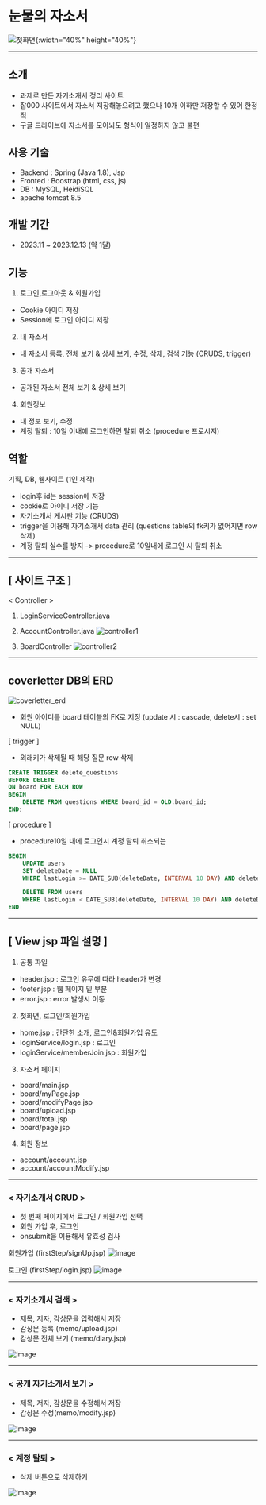 # 눈물의 자소서
![첫화면](https://github.com/EunSung98/coverlettershelf/assets/77737044/2b582025-3090-4f8a-aca8-e2abf1539fa1){:width="40%" height="40%"}

---
## 소개
- 과제로 만든 자기소개서 정리 사이트
- 잡000 사이트에서 자소서 저장해놓으려고 했으나 10개 이하만 저장할 수 있어 한정적
- 구글 드라이브에 자소서를 모아놔도 형식이 일정하지 않고 불편

## 사용 기술
- Backend : Spring (Java 1.8), Jsp
- Fronted : Boostrap (html, css, js)
- DB : MySQL, HeidiSQL
- apache tomcat 8.5

## 개발 기간 
- 2023.11 ~ 2023.12.13 (약 1달)

## 기능
1) 로그인,로그아웃 & 회원가입
- Cookie 아이디 저장
- Session에 로그인 아이디 저장
2) 내 자소서
- 내 자소서 등록, 전체 보기 & 상세 보기, 수정, 삭제, 검색 기능 (CRUDS, trigger) 
3) 공개 자소서
- 공개된 자소서 전체 보기 & 상세 보기
4) 회원정보
- 내 정보 보기, 수정
- 계정 탈퇴 : 10일 이내에 로그인하면 탈퇴 취소 (procedure 프로시저)

## 역할
기획, DB, 웹사이트 (1인 제작)
- login후 id는 session에 저장
- cookie로 아이디 저장 기능
- 자기소개서 게시판 기능 (CRUDS)
- trigger을 이용해 자기소개서 data 관리 (questions table의 fk키가 없어지면 row 삭제)
- 계정 탈퇴 실수를 방지 -> procedure로 10일내에 로그인 시 탈퇴 취소 
---
## [ 사이트 구조 ]
< Controller >
1. LoginServiceController.java
2. AccountController.java
![controller1](https://github.com/EunSung98/coverlettershelf/assets/77737044/dfc61556-3091-4368-a98e-b2e75e3b4317)

3. BoardController
![controller2](https://github.com/EunSung98/coverlettershelf/assets/77737044/60441e87-06bd-417f-8fe1-07376b205c7e)
---
## coverletter DB의 ERD
![coverletter_erd](https://github.com/EunSung98/coverlettershelf/assets/77737044/7d724936-f1ac-4833-b423-ae5ce2e178a3)

- 회원 아이디를 board 테이블의 FK로 지정 (update 시 : cascade, delete시 : set NULL)

[ trigger ]
- 외래키가 삭제될 때 해당 질문 row 삭제
```sql
CREATE TRIGGER delete_questions
BEFORE DELETE
ON board FOR EACH ROW
BEGIN
    DELETE FROM questions WHERE board_id = OLD.board_id;
END;
```

[ procedure ]
- procedure10일 내에 로그인시 계정 탈퇴 취소되는
```sql
BEGIN
    UPDATE users
    SET deleteDate = NULL
    WHERE lastLogin >= DATE_SUB(deleteDate, INTERVAL 10 DAY) AND deleteDate IS NOT NULL;

    DELETE FROM users
    WHERE lastLogin < DATE_SUB(deleteDate, INTERVAL 10 DAY) AND deleteDate IS NOT NULL;
END
```
---
## [ View jsp 파일 설명 ]

1. 공통 파일
- header.jsp : 로그인 유무에 따라 header가 변경
- footer.jsp : 웹 페이지 밑 부분
- error.jsp : error 발생시 이동
2. 첫화면, 로그인/회원가입 
- home.jsp : 간단한 소개, 로그인&회원가입 유도
- loginService/login.jsp : 로그인
- loginService/memberJoin.jsp : 회원가입
3. 자소서 페이지
- board/main.jsp
- board/myPage.jsp
- board/modifyPage.jsp
- board/upload.jsp
- board/total.jsp
- board/page.jsp
4. 회원 정보 
- account/account.jsp
- account/accountModify.jsp
---
### < 자기소개서 CRUD >
- 첫 번째 페이지에서 로그인 / 회원가입 선택
- 회원 가입 후, 로그인
- onsubmit을 이용해서 유효성 검사

회원가입 (firstStep/signUp.jsp)
![image](https://github.com/EunSung98/readMemo/assets/77737044/d3bbcfb4-fe73-45b7-8656-9b792c88b7f5)

로그인
(firstStep/login.jsp)
![image](https://github.com/EunSung98/readMemo/assets/77737044/58ac383b-b003-4423-94ec-b34762e10d78)


---
### < 자기소개서 검색 >
- 제목, 저자, 감상문을 입력해서 저장
- 감상문 등록 (memo/upload.jsp)
- 감상문 전체 보기 (memo/diary.jsp)

![image](https://github.com/EunSung98/readMemo/assets/77737044/3233edc3-8cf4-4060-88fc-44fc1ba931f4)

---
### < 공개 자기소개서 보기 >

- 제목, 저자, 감상문을 수정해서 저장
- 감상문 수정(memo/modify.jsp)

![image](https://github.com/EunSung98/readMemo/assets/77737044/de6498a7-ae43-413e-b832-a823fc18d237)


---
### < 계정 탈퇴 >

- 삭제 버튼으로 삭제하기

![image](https://github.com/EunSung98/readMemo/assets/77737044/9d561d6a-33fb-4a8e-a30a-5f435a7ca62b)



